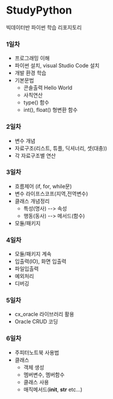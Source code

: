 # StudyPython
빅데이터반 파이썬 학습 리포지토리


### 1일차
- 프로그래밍 이해
- 파이썬 설치, visual Studio Code 설치
- 개발 환경 학습
- 기본문법
  - 콘솔출력 Hello World
  - 사칙연산
  - type() 함수
  - int(), float() 형변환 함수


### 2일차
- 변수 개념
- 자료구조(리스트, 튜플, 딕셔너리, 셋(대충))
- 각 자료구조별 연산


### 3일차
- 흐름제어 (if, for, while문)
- 변수 라이프스코프(지역,전역변수)
- 클래스 개념정리
  - 특성(명사) --> 속성
  - 행동(동사) --> 메서드(함수)
- 모듈/패키지

### 4일차
- 모듈/패키지 계속
- 입출력(IO), 화면 입출력
- 파일입출력
- 예외처리
- 디버깅

### 5일차
- cx_oracle 라이브러리 활용
- Oracle CRUD 코딩

### 6일차
- 주피터노트북 사용법
- 클래스
  - 객체 생성
  - 멤버변수, 멤버함수
  - 클래스 사용
  - 매직메서드(__init__, __str__ etc...)

